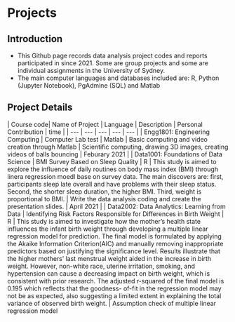 # Projects
## Introduction
* This Github page records data analysis project codes and reports participated in since 2021. Some are group projects and some are individual assignments in the University of Sydney.
* The main computer languages and databases included are: R, Python (Jupyter Notebook), PgAdmine (SQL) and Matlab
## Project Details
| Course code| Name of Project | Language | Description | Personal Contribution | time |
| --- | --- | --- | --- | --- |
| Engg1801: Engineering Computing | Computer Lab test | Matlab | Basic computing and video creation through Matlab | Scientific computing, drawing 3D images, creating videos of balls bouncing | Feburary 2021 |
| Data1001: Foundations of Data Science | BMI Survey Based on Sleep Quality | R | This study is aimed to explore the influence of daily routines on body mass index (BMI) through linera regression moedl base on survey data. The main discovers are: first, participants sleep late overall and have problems with their sleep status. Second, the shorter sleep duration, the higher BMI. Third, weight is proportional to BMI. | Write the data analysis coding and create the presentation slides. | April 2021 |
| Data2002: Data Analytics: Learning from Data | Identifying Risk Factors Responsible for Differences in Birth Weight | R | This study is aimed to investigate how the mother’s health state influences the infant birth weight through developing a multiple linear regression model for prediction. The final model is formulated by applying the Akaike Information Criterion(AIC) and manually removing inappropriate predictors based on justifying the significance level. Results illustrate that the higher mothers’ last menstrual weight aided in the increase in birth weight. However, non-white race, uterine irritation, smoking, and hypertension can cause a decreasing impact on birth weight, which is consistent with prior research. The adjusted r-squared of the final model is 0.195 which reflects that the goodness- of-fit in the regression model may not be as expected, also suggesting a limited extent in explaining the total variance of observed birth weight. | Assumption check of multiple linear regression model

